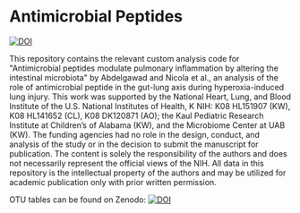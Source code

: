 # Antimicrobial Peptides
<a href="https://doi.org/10.5281/zenodo.8368537"><img src="https://zenodo.org/badge/DOI/10.5281/zenodo.8368537.svg" alt="DOI"></a>

This repository contains the relevant custom analysis code for "Antimicrobial peptides modulate pulmonary inflammation by altering the intestinal microbiota" by Abdelgawad and Nicola et al., an analysis of the role of antimicrobial peptide in the gut-lung axis during hyperoxia-induced lung injury. This work was supported by the National Heart, Lung, and Blood Institute of the U.S. National Institutes of Health, K NIH: K08 HL151907 (KW), K08 HL141652 (CL), K08 DK120871 (AO); the Kaul Pediatric Research Institute at Children’s of Alabama (KW), and the Microbiome Center at UAB (KW). The funding agencies had no role in the design, conduct, and analysis of the study or in the decision to submit the manuscript for publication. The content is solely the responsibility of the authors and does not necessarily represent the official views of the NIH. All data in this repository is the intellectual property of the authors and may be utilized for academic publication only with prior written permission.

OTU tables can be found on Zenodo: <a href="https://doi.org/10.5281/zenodo.8195997"><img src="https://zenodo.org/badge/DOI/10.5281/zenodo.8195997.svg" alt="DOI"></a>
